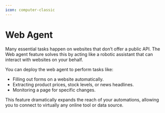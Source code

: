 ```yaml
---
icon: computer-classic
---
```


# Web Agent

Many essential tasks happen on websites that don’t offer a public API. The Web agent feature solves this by acting like a robotic assistant that can interact with websites on your behalf.

You can deploy the web agent to perform tasks like:

* Filling out forms on a website automatically.
* Extracting product prices, stock levels, or news headlines.
* Monitoring a page for specific changes.

This feature dramatically expands the reach of your automations, allowing you to connect to virtually any online tool or data source.

<figure><img src="../.gitbook/assets/web_agent.gif" alt=""><figcaption></figcaption></figure>
